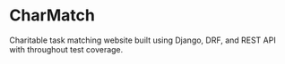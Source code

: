 # CharMatch
Charitable task matching website built using Django, DRF, and REST API with throughout test coverage.
